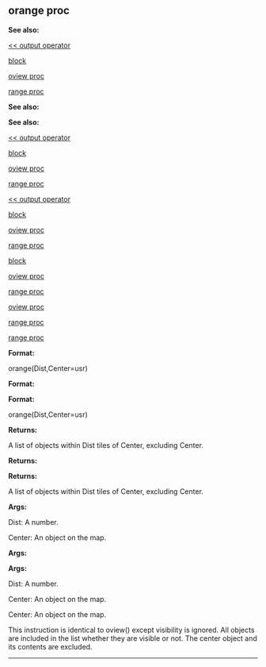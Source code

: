 

 orange proc
-------------




**See also:** 


[<< output operator](#/operator/%3c%3c/output) 

[block](#/proc/block) 

[oview proc](#/proc/oview) 

[range proc](#/proc/range) 






**See also:** 

**See also:**

[<< output operator](#/operator/%3c%3c/output) 

[block](#/proc/block) 

[oview proc](#/proc/oview) 

[range proc](#/proc/range) 




[<< output operator](#/operator/%3c%3c/output)

[block](#/proc/block) 

[oview proc](#/proc/oview) 

[range proc](#/proc/range) 



[block](#/proc/block)

[oview proc](#/proc/oview) 

[range proc](#/proc/range) 


[oview proc](#/proc/oview)

[range proc](#/proc/range) 

[range proc](#/proc/range)


**Format:** 


 orange(Dist,Center=usr)
 


**Format:** 

**Format:**

 orange(Dist,Center=usr)



**Returns:** 


 A list of objects within Dist tiles of Center, excluding Center.
 


**Returns:** 

**Returns:**

 A list of objects within Dist tiles of Center, excluding Center.



**Args:** 


 Dist: A number.
 
 Center: An object on the map.
 



**Args:** 

**Args:**

 Dist: A number.
 
 Center: An object on the map.
 


 Center: An object on the map.


 This instruction is identical to oview() except visibility is ignored.
All objects are included in the list whether they are visible or not. The
center object and its contents are excluded.





---


